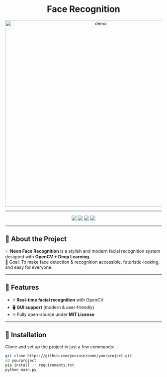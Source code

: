 <h1 align="center">Face Recognition</h1>

<p align="center">
  <img src="https://files.catbox.moe/45eo9i.png" alt="demo" width="600">
</p>

---

<p align="center">
  <img src="https://img.shields.io/badge/License-MIT-ff007f?style=for-the-badge&logo=github" />
  <img src="https://img.shields.io/badge/Python-3.9+-00ffff?style=for-the-badge&logo=python" />
  <img src="https://img.shields.io/badge/OpenCV-Deep%20Learning-purple?style=for-the-badge&logo=opencv" />
  <img src="https://img.shields.io/badge/Contributions-Welcome-39ff14?style=for-the-badge&logo=github" />
</p>

---

## 🌌 About the Project
✨ **Neon Face Recognition** is a stylish and modern facial recognition system designed with **OpenCV + Deep Learning**.  
🎯 Goal: To make face detection & recognition accessible, futuristic-looking, and easy for everyone.  

---

## 🚀 Features
- ⚡ **Real-time facial recognition** with OpenCV  
- 🖥 **GUI support** (modern & user-friendly)  
- 🔥 Fully open-source under **MIT License**  

---

## 🔧 Installation
Clone and set up the project in just a few commands:

```bash
git clone https://github.com/yourusername/yourproject.git
cd yourproject
pip install -r requirements.txt
python main.py
